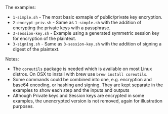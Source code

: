The examples:
* `1-simple.sh` - The most basic exmaple of public/private key encryption.
* `2-encrypt-priv.sh` - Same as `1-simple.sh` with the addition of encrypting the private keys with a passphrase.
* `3-session-key.sh` - Example using a generated symmetric session key for encryption of the plaintext.
* `3-signing.sh` - Same as `3-session-key.sh` with the addition of signing a digest of the plaintext. 

Notes:

* The `coreutils` package is needed which is available on most Linux distros.  On OSX to install with brew use `brew install coreutils`.
* Some commands could be combined into one, e.g. encryption and base64 encoding, or hashing and signing. They are kept separate in the examples to show each step and the inputs and outputs
* Although Private keys and Session keys are encrypted in some examples, the unencrypted version is not removed, again for illustration purposes.

